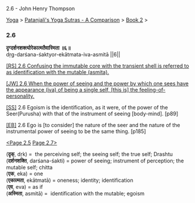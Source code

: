 2.6 - John Henry Thompson 

[Yoga](../../../yoga.md)‎ > ‎[Patanjali's Yoga Sutras - A Comparison](../../patanjani.md)‎ > ‎[Book 2](../book-2.md)‎ > ‎

### 2.6

**दृग्दर्शनशक्त्योरेकात्मतैवास्मिता ॥६॥**  
dṛg-darśana-śaktyor-ekātmata-iva-asmitā ||6||  
  
  
[\[RS\] 2.6 Confusing the immutable core with the transient shell is referred to as identification with the mutable (asmita).](http://www.ashtangayoga.info/philosophy/yoga-sutra-patanjali/chapter-2/item/drig-darshana-shaktyor-ekatmata-asmita/)  
  
[\[JW\] 2.6 When the power of seeing and the power by which one sees have the appearance (iva) of being a single self, \[this is\] the feeling-of-personality.](http://books.google.com/books?id=YzFImjtOxUwC&pg=PA115&ci=102%2C358%2C727%2C89&source=bookclip)  
  
[\[SS\]](http://www.amazon.com/Yoga-Sutras-Patanjali-Commentary-Satchidananda/dp/0932040381) 2.6 Egoism is the identification, as it were, of the power of the Seer(Purusha) with that of the instrument of seeing \[body-mind\]. \[p89\]  
  
[\[EB\]](http://www.amazon.com/Yoga-Sutras-Patanjali-Translation-Commentary/dp/0865477361/ref=sr_1_1?ie=UTF8&s=books&qid=1250508322&sr=1-1) 2.6 Ego is \[to consider\] the nature of the seer and the nature of the instrumental power of seeing to be the same thing. \[p185\]  
  
[<Page 2.5](25.md)  [Page 2.7>](27.md)  
  

(**दृक्**, dṛk) =  the perceiving self; the seeing self; the true self; Drashtu  
(**दर्शनशक्ति**, darśana-śakti) = power of seeing; instrument of perception; the mutable self; chitta  
(**एक**, eka) = one  
(**एकात्मता**, ekātmatā) = oneness; identity; identification  
(**एव**, eva) = as if  
(**अस्मिता**, asmitā) =  identification with the mutable; egoism

